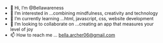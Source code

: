 - 👋 Hi, I’m @Bellawareness
- 👀 I’m interested in ...combining mindfulness, creativity and technology 
- 🌱 I’m currently learning ...html, javascript, css, website development
- 💞️ I’m looking to collaborate on ...creating an app that measures your level of joy
- 📫 How to reach me ... bella.archer06@gmail.com

<!---
Bellawareness/Bellawareness is a ✨ special ✨ repository because its `README.md` (this file) appears on your GitHub profile.
You can click the Preview link to take a look at your changes.
--->
